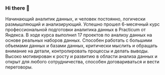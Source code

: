 ### Hi there 👋
 Начинающий аналитик данных, и человек постоянно, логически размышляющий и анализирующий. Успешно прошел 6-месячный курс профессиональной подготовки аналитика данных в Practicum от Яндекса.
 В ходе курса выполнил 17 проектов по анализу данных на основе реальных наборов данных. 
 Способен работать с большими объемами данных и базами данных, критически мыслить и обращать внимание на детали, контролировать процессы и делать выводы.
 Высоко мотивирован к росту и развитию в области анализа данных и открыт для любого сотрудничества, способен договариваться и вести переговоры.

<!--
**Aganemnum/Aganemnum** is a ✨ _special_ ✨ repository because its `README.md` (this file) appears on your GitHub profile.

Here are some ideas to get you started:

- 🔭 I’m currently working on ...
- 🌱 I’m currently learning ...
- 👯 I’m looking to collaborate on ...
- 🤔 I’m looking for help with ...
- 💬 Ask me about ...
- 📫 How to reach me: ...
- 😄 Pronouns: ...
- ⚡ Fun fact: ...
-->

